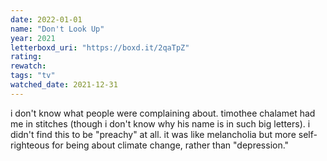 ```yaml
---
date: 2022-01-01
name: "Don't Look Up"
year: 2021
letterboxd_uri: "https://boxd.it/2qaTpZ"
rating: 
rewatch: 
tags: "tv"
watched_date: 2021-12-31
---
```


i don't know what people were complaining about. timothee chalamet had me in stitches (though i don't know why his name is in such big letters). i didn't find this to be "preachy" at all. it was like melancholia but more self-righteous for being about climate change, rather than "depression."
